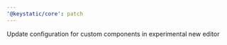 ```yaml
---
'@keystatic/core': patch
---
```


Update configuration for custom components in experimental new editor
